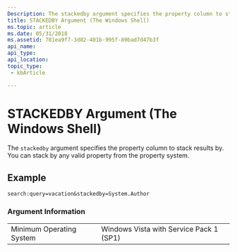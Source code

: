 ```yaml
---
Description: The stackedby argument specifies the property column to stack results by. You can stack by any valid property from the property system.
title: STACKEDBY Argument (The Windows Shell)
ms.topic: article
ms.date: 05/31/2018
ms.assetid: 781ea9f7-3d82-401b-995f-89bad7d47b3f
api_name: 
api_type: 
api_location: 
topic_type: 
 - kbArticle

---
```


# STACKEDBY Argument (The Windows Shell)

The `stackedby` argument specifies the property column to stack results by. You can stack by any valid property from the property system.

## Example


```
search:query=vacation&stackedby=System.Author
```



### Argument Information



|                          |                                         |
|--------------------------|-----------------------------------------|
| Minimum Operating System | Windows Vista with Service Pack 1 (SP1) |



 

 

 



